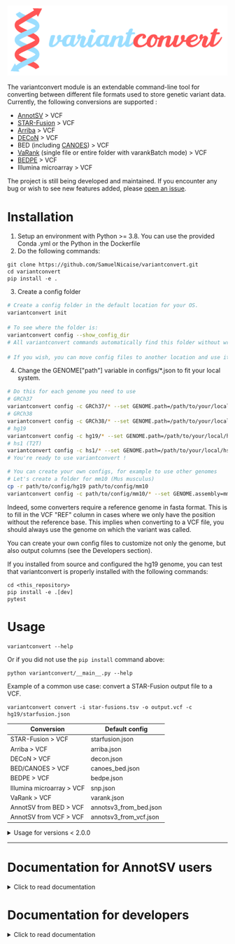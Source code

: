 <img src="https://raw.githubusercontent.com/SamuelNicaise/variantconvert/master/images/variantconvert_large.png" alt="variantconvert logo"/>

The variantconvert module is an extendable command-line tool for converting between different file formats used to store genetic variant data. Currently, the following conversions are supported :

- [AnnotSV](https://lbgi.fr/AnnotSV/) > VCF
- [STAR-Fusion](https://github.com/STAR-Fusion/STAR-Fusion) > VCF
- [Arriba](https://github.com/suhrig/arriba/) > VCF
- [DECoN](https://github.com/RahmanTeam/DECoN) > VCF
- BED (including [CANOES](https://github.com/bioinfo-chru-strasbourg/STARK-modules/tree/master/services/structuralvariation/canoes)) > VCF
- [VaRank](https://www.lbgi.fr/VaRank/) (single file or entire folder with varankBatch mode) > VCF
- [BEDPE](https://bedtools.readthedocs.io/en/latest/content/general-usage.html#bedpe-format) > VCF
- Illumina microarray > VCF

The project is still being developed and maintained. If you encounter any bug or wish to see new features added, please [open an issue](https://github.com/SamuelNicaise/variantconvert/issues).

# Installation

1) Setup an environment with Python >= 3.8. You can use the provided Conda .yml or the Python in the Dockerfile
2) Do the following commands:
```
git clone https://github.com/SamuelNicaise/variantconvert.git
cd variantconvert
pip install -e .
```
3) Create a config folder
```bash
# Create a config folder in the default location for your OS.  
variantconvert init

# To see where the folder is: 
variantconvert config --show_config_dir
# All variantconvert commands automatically find this folder without writing the full path (see example in step 4). 

# If you wish, you can move config files to another location and use it instead. 
```
4) Change the GENOME["path"] variable in configs/*.json to fit your local system.
```bash
# Do this for each genome you need to use
# GRCh37
variantconvert config -c GRCh37/* --set GENOME.path=/path/to/your/local/GRCh37.fa --fill_genome_header
# GRCh38
variantconvert config -c GRCh38/* --set GENOME.path=/path/to/your/local/GRCh38.fa --fill_genome_header
# hg19
variantconvert config -c hg19/* --set GENOME.path=/path/to/your/local/hg19.fa --fill_genome_header
# hs1 (T2T)
variantconvert config -c hs1/* --set GENOME.path=/path/to/your/local/hs1.fa --fill_genome_header
# You're ready to use variantconvert !
```

```bash
# You can create your own configs, for example to use other genomes
# Let's create a folder for mm10 (Mus musculus)
cp -r path/to/config/hg19 path/to/config/mm10
variantconvert config -c path/to/config/mm10/* --set GENOME.assembly=mm10 GENOME.path=/path/to/mm10.fa --fill_genome_header
```

Indeed, some converters require a reference genome in fasta format. This is to fill in the VCF "REF" column in cases where we only have the position without the reference base. This implies when converting to a VCF file, you should always use the genome on which the variant was called. 

You can create your own config files to customize not only the genome, but also output columns (see the Developers section).

If you installed from source and configured the hg19 genome, you can test that variantconvert is properly installed with the following commands:
```
cd <this_repository>
pip install -e .[dev]
pytest
```


# Usage
```
variantconvert --help 
```
Or if you did not use the `pip install` command above:
```
python variantconvert/__main__.py --help
```

Example of a common use case: convert a STAR-Fusion output file to a VCF.
```
variantconvert convert -i star-fusions.tsv -o output.vcf -c hg19/starfusion.json
```




<center>

| Conversion  | Default config |
|---|---|
| STAR-Fusion > VCF | starfusion.json  |
| Arriba > VCF | arriba.json  |
| DECoN > VCF | decon.json  |
| BED/CANOES > VCF | canoes_bed.json  |
| BEDPE > VCF | bedpe.json  |
| Illumina microarray > VCF | snp.json  |
|  VaRank > VCF |  varank.json |
|  AnnotSV from BED > VCF | annotsv3_from_bed.json  |
| AnnotSV from VCF > VCF | annotsv3_from_vcf.json  |

</center>

<details> 
  <summary>Usage for versions < 2.0.0</summary>

In older versions, input and output format also had to be specified in command line args. Today this is included in config files.

<center>

| Conversion  | -fi  (input format) | -fo (output format) | Default config  |
|---|---|---|---|
| STAR-Fusion > VCF  | breakpoints  | vcf  | starfusion.json  |
| Arriba > VCF  | breakpoints  | vcf  | arriba.json  |
| DECoN > VCF  | tsv  | vcf  | decon.json  |
| BED/CANOES > VCF  | tsv  | vcf  | canoes_bed.json  |
| BEDPE > VCF  | bedpe  | vcf  | bedpe.json  |
| Illumina microarray > VCF  | snp  | vcf  | snp.json  |
|  VaRank > VCF | varank  | vcf  |  varank.json |
|  AnnotSV from BED > VCF | annotsv  | vcf  | annotsv3_from_bed.json  |
| AnnotSV from VCF > VCF  | annotsv  | vcf  | annotsv3_from_vcf.json  |

</center>

</details>

___
# Documentation for AnnotSV users

<details> 
  <summary>Click to read documentation</summary>

### Creation of a VCF output file format with AnnotSV
To convert the output format from tsv to VCF, AnnotSV relies on the variantconvert tool. 

The variantconvert module distributed with AnnotSV can be used by setting the `-vcf` option to 1 in the AnnotSV command line.

### Requirements in the AnnotSV command line:
Different AnnotSV options are required to access to a VCF output:
-	From a "BED" or a "VCF" SV input file:
	- The user needs to define the `-SVinputInfo` option to 1 (to report in the tsv output file the 'ID', 'QUAL', 'FILTER'... fields).
-	From a "BED" SV input file:
	- The user needs to define the `-svtBEDcol` option (to report the SV type)
	- The `-samplesidBEDcol` option is highly recommended to use (else, the sample colum will be named "NA" (Non Attributed))  

### Method
Each SV from an AnnotSV tsv file is represented with 2 types of lines:
- An annotation on the "full" length of the SV. Every SV are reported, even those not covering a gene. 
- An annotation of the SV "split" by gene. This type of annotation gives an opportunity to focus on each gene overlapped by the SV. Thus, when a SV spans over several genes, the output will contain as many annotations lines as genes covered.

In the converted VCF, each SV is represented with only 1 line. All the annotations (full & split) are reported in the INFO field.
For one SV, all values from a same tsv output column are merged with a "|".

Example of a duplication overlapping 1 gene (1 full line + 1 split line in the tsv). The tsv output columns are represented in the INFO field in this way: 
```
AnnotSV_ID=21_35722427_35906593_DUP_1|21_35722427_35906593_DUP_1;SV_chrom=21|21;SV_start=35722427|35722427;SV_end=35906593|35906593;SV_lengt
h=184166|184166;SV_type=DUP|DUP;Annotation_mode=full&split;CytoBand=q22.12|q22.12;Gene_name=PPP1R2P2|PPP1R2P2;...
```
Warning: the AnnotSV > VCF converter uses VCF 4.2 specification, so spaces are replaced with an "_" in the output VCF.

### GT warning
If the GT is not given in input, the GT is set to "1/." (using the variantconvert distributed by AnnotSV) or "0/1" (using the github variantconvert) for each SV in the VCF output file. Indeed, the considered SV has been called on at least one allele, but we don’t know the status of the second allele. In any case, the user can change this default value in the variantconvert config files. 
</details>

# Documentation for developers

<details> 
  <summary>Click to read documentation</summary>

## Adding new conversion formats

An intended goal of the project is to make it easy to add new formats to the conversion possibilities. 

Each conversion is described by a JSON config file with the following sections: 
- [GENERAL]
  - input_format and output_format: Determine which converter module will be returned by ConverterFactory
  - skip_rows: how many rows to skip before column indexes
  - unique_variant_id: A list of columns that are needed to uniquely identify a variant. Important for input files where a same variant can be on multiple lines. 
- [VCF_COLUMNS] maps input TSV columns to their corresponding VCF fields. 
  - Add or remove INFO fields at will to customize your output
  - When the equivalence is more complex than 1 input column = 1 VCF field ; you can create advanced HELPER_FUNCTION (explained below).
  
- [COLUMNS_DESCRIPTION]
  - Describes the input tsv columns to write the output VCF header. Column types can be inferred but it is usually safer to define them.

## HELPER_FUNCTION

They're defined in variantconvert/helpers and called in your converter's config .json file. 

### To call a HELPER_FUNCTION

Use the following syntax in your .json: 
```
<vcf_field>: ["HELPER_FUNCTION", <function_name>, <tsv column 1>, <tsv column 2>...] # where tsv columns are the TSV fields sent as function input 
```

### To define a HELPER_FUNCTION

1. In HelperFunctions.\_\_init\_\_() , add *<function_name>* to the self.dispatcher dictionary
2. Add a new method in HelperFunctions class named as *<function_name>*, taking as parameters *<tsv column 1>, <tsv column 2>*... in the same order. Then you can use the full power of Python to do any data transformation you wish.

## If customizing a config file is not enough

variantconvert relies on Converter classes that are called by a ConverterFactory depending on the --inputFormat and --outputFormat parameters (in config file if version >= 2.0.0)

You can create new Converter classes that will apply different transformations than the existing ones in variantconvert/converters/

They should inherit from the AbstractConverter class and be listed in the ConverterFactory class. That will make them automatically accessible from the command line. 
</details>
